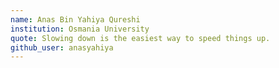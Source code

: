 ```yaml
---
name: Anas Bin Yahiya Qureshi
institution: Osmania University
quote: Slowing down is the easiest way to speed things up.
github_user: anasyahiya
---
```


